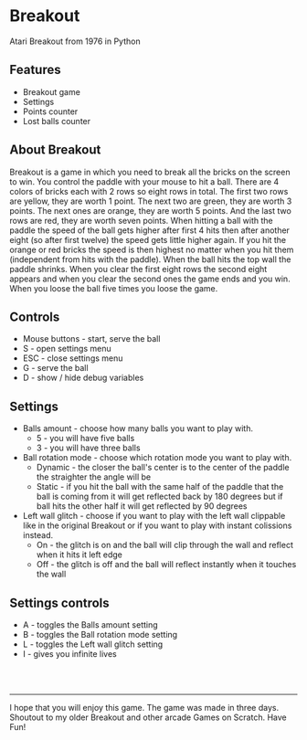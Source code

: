 # Breakout
Atari Breakout from 1976 in Python

## Features
* Breakout game
* Settings
* Points counter
* Lost balls counter

## About Breakout
Breakout is a game in which you need to break all the bricks on the screen to win. You control the paddle with your mouse to hit a ball. There are 4 colors of bricks each with 2 rows so eight rows in total. The first two rows are yellow, they are worth 1 point. The next two are green, they are worth 3 points. The next ones are orange, they are worth 5 points. And the last two rows are red, they are worth seven points. When hitting a ball with the paddle the speed of the ball gets higher after first 4 hits then after another eight (so after first twelve) the speed gets little higher again. If you hit the orange or red bricks the speed is then highest no matter when you hit them (independent from hits with the paddle). When the ball hits the top wall the paddle shrinks. When you clear the first eight rows the second eight appears and when you clear the second ones the game ends and you win. When you loose the ball five times you loose the game.

## Controls
* Mouse buttons - start, serve the ball
* S - open settings menu
* ESC - close settings menu
* G - serve the ball
* D - show / hide debug variables

## Settings
* Balls amount - choose how many balls you want to play with.
    * 5 - you will have five balls
    * 3 - you will have three balls
* Ball rotation mode - choose which rotation mode you want to play with.
    * Dynamic - the closer the ball's center is to the center of the paddle the straighter the angle will be
    * Static - if you hit the ball with the same half of the paddle that the ball is coming from it will get reflected back by 180 degrees but if ball hits the other half it will get reflected by 90 degrees
* Left wall glitch - choose if you want to play with the left wall clippable like in the original Breakout or if you want to play with instant colissions instead.
    * On - the glitch is on and the ball will clip through the wall and reflect when it hits it left edge
    * Off - the glitch is off and the ball will reflect instantly when it touches the wall

## Settings controls
* A - toggles the Balls amount setting
* B - toggles the Ball rotation mode setting
* L - toggles the Left wall glitch setting
* I - gives you infinite lives

<br>
<br>

---
I hope that you will enjoy this game. The game was made in three days. Shoutout to my older Breakout and other arcade Games on Scratch. Have Fun!
